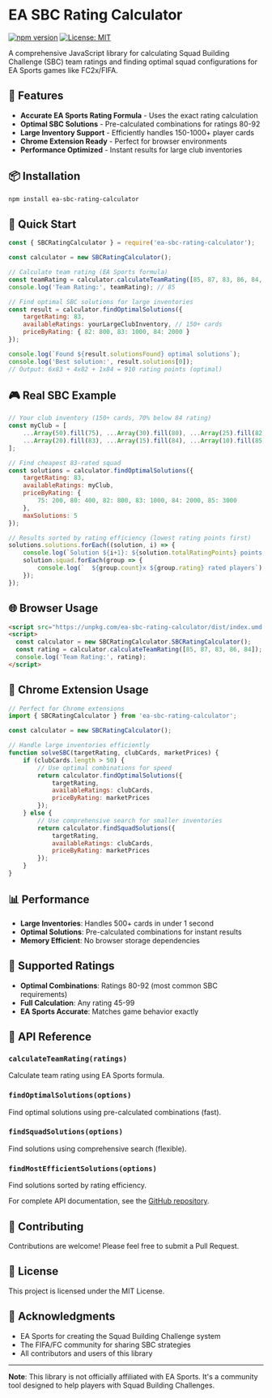 # EA SBC Rating Calculator

[![npm version](https://badge.fury.io/js/ea-sbc-rating-calculator.svg)](https://badge.fury.io/js/ea-sbc-rating-calculator)
[![License: MIT](https://img.shields.io/badge/License-MIT-yellow.svg)](https://opensource.org/licenses/MIT)

A comprehensive JavaScript library for calculating Squad Building Challenge (SBC) team ratings and finding optimal squad configurations for EA Sports games like FC2x/FIFA.

## 🚀 Features

- **Accurate EA Sports Rating Formula** - Uses the exact rating calculation 
- **Optimal SBC Solutions** - Pre-calculated combinations for ratings 80-92
- **Large Inventory Support** - Efficiently handles 150-1000+ player cards
- **Chrome Extension Ready** - Perfect for browser environments
- **Performance Optimized** - Instant results for large club inventories

## 📦 Installation

```bash
npm install ea-sbc-rating-calculator
```

## 🎯 Quick Start

```javascript
const { SBCRatingCalculator } = require('ea-sbc-rating-calculator');

const calculator = new SBCRatingCalculator();

// Calculate team rating (EA Sports formula)
const teamRating = calculator.calculateTeamRating([85, 87, 83, 86, 84, 88, 82, 85, 86, 84, 87]);
console.log('Team Rating:', teamRating); // 85

// Find optimal SBC solutions for large inventories
const result = calculator.findOptimalSolutions({
    targetRating: 83,
    availableRatings: yourLargeClubInventory, // 150+ cards
    priceByRating: { 82: 800, 83: 1000, 84: 2000 }
});

console.log(`Found ${result.solutionsFound} optimal solutions`);
console.log('Best solution:', result.solutions[0]);
// Output: 6x83 + 4x82 + 1x84 = 910 rating points (optimal)
```

## 🎮 Real SBC Example

```javascript
// Your club inventory (150+ cards, 70% below 84 rating)
const myClub = [
    ...Array(50).fill(75), ...Array(30).fill(80), ...Array(25).fill(82),
    ...Array(20).fill(83), ...Array(15).fill(84), ...Array(10).fill(85)
];

// Find cheapest 83-rated squad
const solutions = calculator.findOptimalSolutions({
    targetRating: 83,
    availableRatings: myClub,
    priceByRating: { 
        75: 200, 80: 400, 82: 800, 83: 1000, 84: 2000, 85: 3000 
    },
    maxSolutions: 5
});

// Results sorted by rating efficiency (lowest rating points first)
solutions.solutions.forEach((solution, i) => {
    console.log(`Solution ${i+1}: ${solution.totalRatingPoints} points, ${solution.price} coins`);
    solution.squad.forEach(group => {
        console.log(`  ${group.count}x ${group.rating} rated players`);
    });
});
```

## 🌐 Browser Usage

```html
<script src="https://unpkg.com/ea-sbc-rating-calculator/dist/index.umd.min.js"></script>
<script>
  const calculator = new SBCRatingCalculator.SBCRatingCalculator();
  const rating = calculator.calculateTeamRating([85, 87, 83, 86, 84]);
  console.log('Team Rating:', rating);
</script>
```

## 🔧 Chrome Extension Usage

```javascript
// Perfect for Chrome extensions
import { SBCRatingCalculator } from 'ea-sbc-rating-calculator';

const calculator = new SBCRatingCalculator();

// Handle large inventories efficiently
function solveSBC(targetRating, clubCards, marketPrices) {
    if (clubCards.length > 50) {
        // Use optimal combinations for speed
        return calculator.findOptimalSolutions({
            targetRating,
            availableRatings: clubCards,
            priceByRating: marketPrices
        });
    } else {
        // Use comprehensive search for smaller inventories
        return calculator.findSquadSolutions({
            targetRating,
            availableRatings: clubCards,
            priceByRating: marketPrices
        });
    }
}
```

## 📊 Performance

- **Large Inventories**: Handles 500+ cards in under 1 second
- **Optimal Solutions**: Pre-calculated combinations for instant results
- **Memory Efficient**: No browser storage dependencies

## 🎯 Supported Ratings

- **Optimal Combinations**: Ratings 80-92 (most common SBC requirements)
- **Full Calculation**: Any rating 45-99
- **EA Sports Accurate**: Matches game behavior exactly

## 📖 API Reference

### `calculateTeamRating(ratings)`
Calculate team rating using EA Sports formula.

### `findOptimalSolutions(options)`
Find optimal solutions using pre-calculated combinations (fast).

### `findSquadSolutions(options)`
Find solutions using comprehensive search (flexible).

### `findMostEfficientSolutions(options)`
Find solutions sorted by rating efficiency.

For complete API documentation, see the [GitHub repository](https://github.com/lkuklis/ea-sbc-squad-calculator).

## 🤝 Contributing

Contributions are welcome! Please feel free to submit a Pull Request.

## 📄 License

This project is licensed under the MIT License.

## 🙏 Acknowledgments

- EA Sports for creating the Squad Building Challenge system
- The FIFA/FC community for sharing SBC strategies
- All contributors and users of this library

---

**Note**: This library is not officially affiliated with EA Sports. It's a community tool designed to help players with Squad Building Challenges.